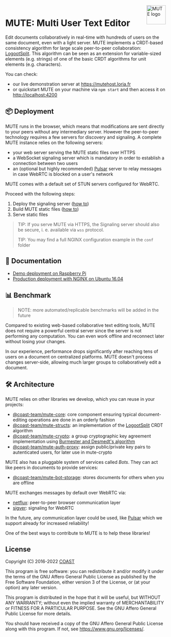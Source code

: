 <a href="https://github.com/coast-team/mute">
  <img src="https://github.com/coast-team/mute/raw/4df1aa915565123f42009f54b9736506a45905ad/src/assets/images/icons/icon-512x512.png" alt="MUTE logo" title="MUTE" align="right" height="60" />
</a>

# MUTE: Multi User Text Editor

Edit documents collaboratively in real-time with hundreds of users on the same document, even with a light server. MUTE implements a CRDT-based consistency algorithm for large scale peer-to-peer collaboration: [LogootSplit](https://github.com/coast-team/mute-structs#ref-1). This algorithm can be seen as an extension for variable-sized elements (e.g. strings) of one of the basic CRDT algorithms for unit elements (e.g. characters).

You can check:

- our live demonstration server at <https://mutehost.loria.fr>
- or quickstart MUTE on your machine via `npm start` and then access it on <http://localhost:4200>

## :package: Deployment

MUTE runs in the browser, which means that modifications are sent directly to your peers without any intermediary server. However the peer-to-peer technology requires a few servers for discovery and signaling. A complete MUTE instance relies on the following servers:

- your web server serving the MUTE static files over HTTPS
- a WebSocket signaling server which is mandatory in order to establish a connection between two users
- an (optional but highly recommended) [Pulsar](https://github.com/apache/pulsar) server to relay messages in case WebRTC is blocked on a user's network

MUTE comes with a default set of STUN servers configured for WebRTC.

Proceed with the following steps:

1.  Deploy the signaling server ([how to](https://github.com/coast-team/sigver))
2.  Build MUTE static files ([how to](https://github.com/coast-team/mute/wiki/Before-building))
3.  Serve static files

> TIP: If you serve MUTE via HTTPS, the Signaling server should also be secure, i. e. available via `wss` protocol.
>
> TIP: You may find a full NGINX configuration example in the `conf` folder

## :book: Documentation

- [Demo deployment on Raspberry Pi](https://github.com/coast-team/mute/wiki/Deploy:-Raspberry-Pi)
- [Production deployment with NGINX on Ubuntu 16.04](https://github.com/coast-team/mute/wiki/Deploy:-Production)

## :bar_chart: Benchmark

> NOTE: more automated/replicable benchmarks will be added in the future

Compared to existing web-based collaborative text editing tools, MUTE does not require a powerful central server since the server is not performing any computation. You can even work offline and reconnect later without losing your changes.

In our experience, performance drops significantly after reaching tens of users on a document on centralized platforms. MUTE doesn't process changes server-side, allowing much larger groups to collaboratively edit a document.

## :hammer_and_wrench: Architecture

MUTE relies on other libraries we develop, which you can reuse in your projects:

- [@coast-team/mute-core](https://github.com/coast-team/mute-core): core component ensuring typical document-editing operations are done in an orderly fashion
- [@coast-team/mute-structs](https://github.com/coast-team/mute-structs): an implementation of the [LogootSplit](https://github.com/coast-team/mute-structs#ref-1) CRDT algorithm
- [@coast-team/mute-crypto](https://github.com/coast-team/mute-crypto): a group cryptographic key agreement implementation using [Burmester and Desmedt's algorithm](https://github.com/coast-team/mute-crypto)
- [@coast-team/mute-auth-proxy](https://github.com/coast-team/mute-auth-proxy): assign public/private key pairs to autenticated users, for later use in mute-crypto

MUTE also has a pluggable system of services called *Bots*. They can act like peers in documents to provide
services:

- [@coast-team/mute-bot-storage](https://github.com/coast-team/mute-bot-storage): stores documents for others when you are offline

MUTE exchanges messages by default over WebRTC via:

- [netflux](https://github.com/coast-team/netflux): peer-to-peer browser communication layer
- [sigver](https://github.com/coast-team/sigver): signaling for WebRTC

In the future, any communication layer could be used, like [Pulsar](https://github.com/apache/pulsar) which we support already for increased reliability!

One of the best ways to contribute to MUTE is to help these libraries!

## License

Copyright (C) 2016-2022 [COAST](https://team.inria.fr/coast)

This program is free software: you can redistribute it and/or modify
it under the terms of the GNU Affero General Public License as published
by the Free Software Foundation, either version 3 of the License, or
(at your option) any later version.

This program is distributed in the hope that it will be useful,
but WITHOUT ANY WARRANTY; without even the implied warranty of
MERCHANTABILITY or FITNESS FOR A PARTICULAR PURPOSE. See the
GNU Affero General Public License for more details.

You should have received a copy of the GNU Affero General Public License
along with this program. If not, see <https://www.gnu.org/licenses/>.
